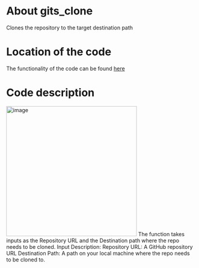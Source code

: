 # About gits_clone

Clones the repository to the target destination path

# Location of the code

The functionality of the code can be found [here](https://github.com/psvkaushik/Group50_Proj2/blob/main/src/gits_clone.py)

# Code description

<img width="347" alt="image" src="https://github.com/psvkaushik/Group50_Proj2/assets/144864099/456e4b02-e434-4053-a94d-1cc1900bed96">
The function takes inputs as the Repository URL and the Destination path where the repo needs to be cloned. 
Input Description: 
Repository URL: A GitHub repository URL
Destination Path: A path on your local machine where the repo needs to be cloned to. 
